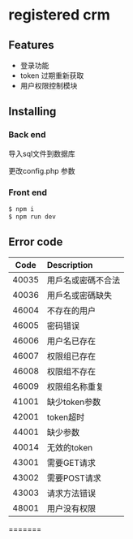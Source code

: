 # registered crm


## Features

- 登录功能
- token 过期重新获取
- 用户权限控制模块


## Installing


### Back end


导入sql文件到数据库

更改config.php 参数


### Front end


```bash
$ npm i
$ npm run dev
```


## Error code



| Code          | Description    |
| ------------- |:---------------|
| 40035         |用戶名或密碼不合法|
| 40036         |用戶名或密碼缺失  |
| 46004         |不存在的用户     |
| 46005         |密码错误         |
| 46006         |用户名已存在     |
| 46007         |权限组已存在     |
| 46008         |权限组不存在    |
| 46009         |权限组名称重复    |
| 41001         |缺少token参数    |
| 42001         |token超时        |
| 44001         |缺少参数    |
| 40014         |无效的token     |
| 43001         |需要GET请求      |
| 43002         |需要POST请求     |
| 43003         |请求方法错误     |
| 48001         |用户没有权限     |
=======